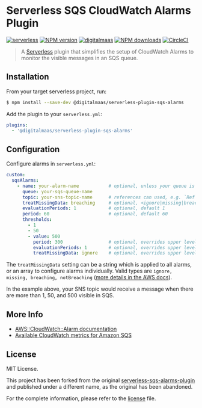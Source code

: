Serverless SQS CloudWatch Alarms Plugin
=======================================

[![serverless][serverless-badge]][serverless-url]
[![NPM version][version-badge]][npm-url]
[![digitalmaas][dmaas-badge]][dmaas-url]
[![NPM downloads][downloads-badge]][npm-url]
[![CircleCI][circleci-badge]][circleci-url]

> A [Serverless][serverless-url] plugin that simplifies the setup of CloudWatch Alarms to monitor the visible messages in an SQS queue.

Installation
------------
From your target serverless project, run:
```bash
$ npm install --save-dev @digitalmaas/serverless-plugin-sqs-alarms
```

Add the plugin to your `serverless.yml`:
```yaml
plugins:
  - '@digitalmaas/serverless-plugin-sqs-alarms'
```

Configuration
-------------
Configure alarms in `serverless.yml`:
```yaml
custom:
  sqsAlarms:
    - name: your-alarm-name           # optional, unless your queue is a reference (e.g. `Ref`)
      queue: your-sqs-queue-name
      topic: your-sns-topic-name      # references can used, e.g. `Ref`, `Fn::ImportValue`
      treatMissingData: breaching     # optional, <ignore|missing|breaching|notBreaching>
      evaluationPeriods: 1            # optional, default 1
      period: 60                      # optional, default 60
      thresholds:
        - 1
        - 50
        - value: 500
          period: 300                 # optional, overrides upper level config
          evaluationPeriods: 1        # optional, overrides upper level config
          treatMissingData: ignore    # optional, overrides upper level config
```

The `treatMissingData` setting can be a string which is applied to all alarms, or an array to configure alarms individually. Valid types are `ignore, missing, breaching, notBreaching` ([more details in the AWS docs](http://docs.aws.amazon.com/AmazonCloudWatch/latest/monitoring/AlarmThatSendsEmail.html#alarms-and-missing-data)).

In the example above, your SNS topic would receive a message when there are more than 1, 50, and 500 visible in SQS.

More Info
---------
- [AWS::CloudWatch::Alarm documentation][aws-alarm-docs]
- [Available CloudWatch metrics for Amazon SQS][aws-sqs-metrics]

License
-------
MIT License.

This project has been forked from the original [serverless-sqs-alarms-plugin][original-plugin] and published under a different name, as the original has been abandoned.

For the complete information, please refer to the [license](./LICENSE) file.



[version-badge]: https://img.shields.io/npm/v/@digitalmaas/serverless-plugin-sqs-alarms.svg?style=flat-square
[downloads-badge]: https://img.shields.io/npm/dm/@digitalmaas/serverless-plugin-sqs-alarms.svg?style=flat-square
[npm-url]: https://www.npmjs.com/package/@digitalmaas/serverless-plugin-sqs-alarms
[serverless-badge]: https://img.shields.io/badge/serverless-%E2%9A%A1-yellow.svg?colorB=555555&style=flat-square
[serverless-url]: http://www.serverless.com
[dmaas-badge]: https://img.shields.io/badge/sponsored%20by-digitalmaas-green.svg?colorB=00CD98&style=flat-square
[dmaas-url]: https://digitalmaas.com/
[circleci-badge]: https://img.shields.io/circleci/project/github/digitalmaas/serverless-plugin-sqs-alarms.svg?style=flat-square
[circleci-url]: https://circleci.com/gh/digitalmaas/serverless-plugin-sqs-alarms
[original-plugin]: https://github.com/sbstjn/serverless-sqs-alarms-plugin
[aws-alarm-docs]: https://docs.aws.amazon.com/AWSCloudFormation/latest/UserGuide/aws-properties-cw-alarm.html
[aws-sqs-metrics]: https://docs.aws.amazon.com/AWSSimpleQueueService/latest/SQSDeveloperGuide/sqs-available-cloudwatch-metrics.html
